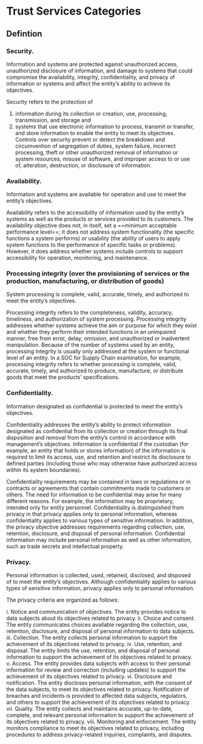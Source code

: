 # Trust Services Categories 

## Defintion

### Security. 

Information and systems are protected against unauthorized access, unauthorized disclosure of information, and damage to systems that could compromise the availability, integrity, 
confidentiality, and privacy of information or systems and affect the entity’s ability to achieve its objectives. 

Security refers to the protection of 

1. information during its collection or creation, use, processing, transmission, and storage and 
2. systems that use electronic information to process, transmit or transfer, and store information to enable the entity to meet its objectives. Controls over security prevent or detect the breakdown and circumvention of segregation of duties, system failure, incorrect processing, theft or other unauthorized removal of information or system resources, misuse of software, and improper access to or use of, alteration, destruction, or disclosure of information. 

### Availability. 

Information and systems are available for operation and use to meet the entity’s objectives. 

Availability refers to the accessibility of information used by the entity’s systems as well as the products or services provided to its customers. The availability objective does not, in itself, set a ==minimum acceptable performance level==; it does not address system functionality (the specific functions a system performs) or usability (the ability of users to apply system functions to the performance of specific tasks or problems). However, it does address whether systems include controls to support accessibility for operation, monitoring, and maintenance. 

### Processing integrity (over the provisioning of services or the production, manufacturing, or distribution of goods)
System processing is complete, valid, accurate, timely, and authorized to meet the entity’s objectives. 

Processing integrity refers to the completeness, validity, accuracy, timeliness, and authorization of system processing. Processing integrity addresses whether systems achieve the aim or purpose for which they exist and whether they perform their intended functions in an unimpaired manner, free from error, delay, omission, and unauthorized or inadvertent manipulation. Because of the number of systems used by an entity, processing integrity is usually only addressed at the system or functional level of an entity. In a SOC for Supply Chain examination, for example, processing integrity refers to whether processing is complete, valid, accurate, timely, and authorized to produce, manufacture, or distribute goods that meet the products’ specifications. 

### Confidentiality. 
Information designated as confidential is protected to meet the entity’s objectives. 

Confidentiality addresses the entity’s ability to protect information designated as confidential from its collection or creation through its final disposition and removal from the entity’s control in accordance with management’s objectives. Information is confidential if the custodian (for example, an entity that holds or stores information) of the information is required to limit its access, use, and retention and restrict its disclosure to defined parties (including those who may otherwise have authorized access within its system boundaries). 

Confidentiality requirements may be contained in laws or regulations or in contracts or agreements that contain commitments made to customers or others. The need for information to be confidential may arise for many different reasons. For example, the information may be proprietary, intended only for entity personnel. Confidentiality is distinguished from privacy in that privacy applies only to personal information, whereas confidentiality applies to various types of sensitive information. In addition, the privacy objective addresses requirements regarding collection, use, retention, disclosure, and disposal of personal information. Confidential information may include personal information as well as other information, such as trade secrets and intellectual property. 

### Privacy. 

Personal information is collected, used, retained, disclosed, and disposed of to meet the entity’s objectives. Although confidentiality applies to various types of sensitive information, privacy applies only to personal information. 

The privacy criteria are organized as follows: 

i. Notice and communication of objectives. The entity provides notice to data subjects about its objectives related to privacy. 
ii. Choice and consent. The entity communicates choices available regarding the collection, use, retention, disclosure, and disposal of personal information to data subjects. 
iii. Collection. The entity collects personal information to support the achievement of its objectives related to privacy. 
iv. Use, retention, and disposal. The entity limits the use, retention, and disposal of personal information to support the achievement of its objectives related to privacy. 
v. Access. The entity provides data subjects with access to their personal information for review and correction (including updates) to support the achievement of its objectives related to privacy. 
vi. Disclosure and notification. The entity discloses personal information, with the consent of the data subjects, to meet its objectives related to privacy. Notification of breaches and incidents is provided to affected data subjects, regulators, and others to support the achievement of its objectives related to privacy. 
vii. Quality. The entity collects and maintains accurate, up-to-date, complete, and relevant personal information to support the achievement of its objectives related to privacy. 
viii. Monitoring and enforcement. The entity monitors compliance to meet its objectives related to privacy, including procedures to address privacy-related inquiries, complaints, and disputes. 
